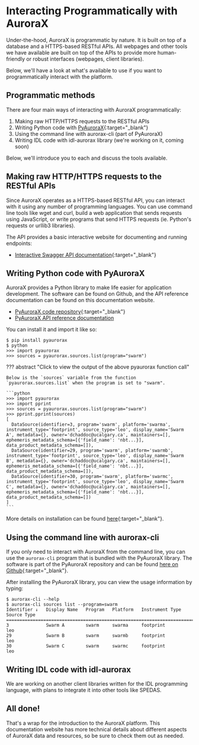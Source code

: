 # Interacting Programmatically with AuroraX

Under-the-hood, AuroraX is programmatic by nature. It is built on top of a database and a HTTPS-based RESTful APIs. All webpages and other tools we have available are built on top of the APIs to provide more human-friendly or robust interfaces (webpages, client libraries).

Below, we'll have a look at what's available to use if you want to programmatically interact with the platform.

## Programmatic methods

There are four main ways of interacting with AuroraX programmatically:

1. Making raw HTTP/HTTPS requests to the RESTful APIs
2. Writing Python code with [PyAuroraX](https://github.com/aurorax-space/pyaurorax){:target="_blank"}
3. Using the command line with aurorax-cli (part of PyAuroraX)
4. Writing IDL code with idl-aurorax library (we're working on it, coming soon)

Below, we'll introduce you to each and discuss the tools available.

## Making raw HTTP/HTTPS requests to the RESTful APIs

Since AuroraX operates as a HTTPS-based RESTful API, you can interact with it using any number of programming languages. You can use command line tools like wget and curl, build a web application that sends requests using JavaScript, or write programs that send HTTPS requests (ie. Python's requests or urllib3 libraries).

The API provides a basic interactive website for documenting and running endpoints:

- [Interactive Swagger API documentation](https://api.aurorax.space){:target="_blank"}

## Writing Python code with PyAuroraX

AuroraX provides a Python library to make life easier for application development. The software can be found on Github, and the API reference documentation can be found on this documentation website.

- [PyAuroraX code repository](https://github.com/aurorax-space/pyaurorax){:target="_blank"}
- [PyAuroraX API reference documentation](/code/pyaurorax_api_reference/pyaurorax/)

You can install it and import it like so:

```
$ pip install pyaurorax
$ python
>>> import pyaurorax
>>> sources = pyaurorax.sources.list(program="swarm")
```

??? abstract "Click to view the output of the above pyaurorax function call"

    Below is the `sources` variable from the function `pyaurorax.sources.list` when the program is set to "swarm".

    ```python
    >>> import pyaurorax
    >>> import pprint
    >>> sources = pyaurorax.sources.list(program="swarm")
    >>> pprint.pprint(sources)
    [
      DataSource(identifier=3, program='swarm', platform='swarma', instrument_type='footprint', source_type='leo', display_name='Swarm A', metadata={}, owner='dchaddoc@ucalgary.ca', maintainers=[], ephemeris_metadata_schema=[{'field_name': 'nbt...}], data_product_metadata_schema=[]),
      DataSource(identifier=29, program='swarm', platform='swarmb', instrument_type='footprint', source_type='leo', display_name='Swarm B', metadata={}, owner='dchaddoc@ucalgary.ca', maintainers=[], ephemeris_metadata_schema=[{'field_name': 'nbt...}], data_product_metadata_schema=[]),
      DataSource(identifier=30, program='swarm', platform='swarmc', instrument_type='footprint', source_type='leo', display_name='Swarm C', metadata={}, owner='dchaddoc@ucalgary.ca', maintainers=[], ephemeris_metadata_schema=[{'field_name': 'nbt...}], data_product_metadata_schema=[])
    ]
    ```

More details on installation can be found [here](https://github.com/aurorax-space/pyaurorax){:target="_blank"}.

## Using the command line with aurorax-cli

If you only need to interact with AuroraX from the command line, you can use the `aurorax-cli` program that is bundled with the PyAuroraX library. The software is part of the PyAuroraX repository and can be found [here on Github](https://github.com/aurorax-space/pyaurorax){:target="_blank"}.

After installing the PyAuroraX library, you can view the usage information by typing:

```
$ aurorax-cli --help
$ aurorax-cli sources list --program=swarm
Identifier ↓   Display Name   Program   Platform   Instrument Type   Source Type
================================================================================
3              Swarm A        swarm     swarma     footprint         leo        
29             Swarm B        swarm     swarmb     footprint         leo        
30             Swarm C        swarm     swarmc     footprint         leo        
```

## Writing IDL code with idl-aurorax

We are working on another client libraries written for the IDL programming language, with plans to integrate it into other tools like SPEDAS.

## All done!

That's a wrap for the introduction to the AuroraX platform. This documentation website has more technical details about different aspects of AuroraX data and resources, so be sure to check them out as needed.

